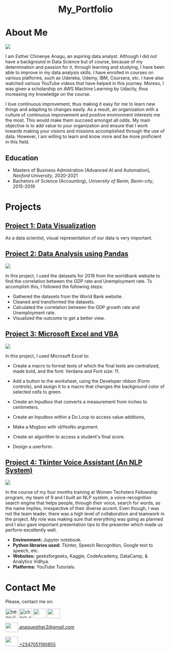 # <h1 align="center">My_Portfolio</h1>
<h1>About Me</h1>

![](https://github.com/Anaest-py/My-Portfolio/blob/main/images/IMG_20210728_161828_933.jpg)


I am Esther Chinenye Anagu, an aspiring data analyst. Although I did not have a background in Data Science but of course, because of my determination and passion for it, through learning and studying, I have been able to improve in my data analysis skills. I have enrolled in courses on various platforms, such as Udereka, Udemy, IBM, Coursera, etc. I have also watched various YouTube videos that have helped in this journey. Moreso, I was given a scholarship on AWS Machine Learning by Udacity, thus increasing my knowledge on the course.

I love continuous improvement, thus making it easy for me to learn new things and adapting to changes easily. As a result, an organization with a culture of continuous improvement and positive environment interests me the most. This would make them succeed amongst all odds. My main objective is to add value to your organization and ensure that I work towards making your visions and missions accomplished through the use of data. However, I am willing to learn and know more and be more proficient in this field.

## Education
* Masters of Business Admistration (Advanced AI and Automation), *Nexford University*, 2020-2021
* Bachelors of Science (Accounting), *University of Benin, Benin-city*, 2015-2019
<h1>Projects</h1>

## [Project 1: Data Visualization](https://public.tableau.com/app/profile/anagu.esther)
As a data scientist, visual representation of our data is very important.





## [Project 2: Data Analysis using Pandas](https://github.com/Anaest-py/My-Portfolio/blob/main/images/Screenshot_20210803-143756.png)

![](https://github.com/Anaest-py/My-Portfolio/blob/main/images/Screenshot_20210803-143756.png)

In this project, I used the datasets for 2019 from the worldbank website to find the correlation between the GDP rate and Unemployment rate. To accomplish this, I followed the following steps:
* Gathered the datasets from the World Bank website.
* Cleaned and transformed the datasets.
* Calculated the correlation between the GDP growth rate and Unemployment rate.
* Visualized the outcome to get a better view.

## [Project 3: Microsoft Excel and VBA](https://1drv.ms/x/s!AvSxhnHB1dH7hgYWkWlXp_Ymov7M)
![](https://github.com/Anaest-py/My-Portfolio/blob/main/images/images%20(2).png)

In this project, I used Microsoft Excel to:
* Create a macro to format texts of which the final texts are
centralized, made bold, and the font: Verdana and Font size: 11.

* Add a button to the worksheet, using the Developer ribbon (Form controls), 
and assign it to a macro that changes the background color of selected cells 
to green.

* Create an Inputbox that converts a measurement from inches to centimeters. 


* Create an Inputbox within a Do Loop to access value additions, 

* Make a Msgbox with vbYesNo argument.


* Create an algorithm to access a student's final score. 
* Design a userform.

## [Project 4: Tkinter Voice Assistant (An NLP System)](https://github.com/Anaest-py/Tkinter_search_engine)
![](https://github.com/Anaest-py/My-Portfolio/blob/main/images/Project4.png)

In the course of my four months training at Women Techsters Fellowship program, my team of 9 and I built an NLP system, a voice-recognition search engine that helps people, through their voice, search for words, as the name implies, irrespective of their diverse accent. Even though, I was not the team leader, there was a high level of collaboration and teamwork in the project. My role was making sure that everything was going as planned and I also gave important presentation tips to the presenter which made us perform excellently well.

* **Environment:** Jupyter notebook.
* **Python libraries used:** Tkinter, Speech Recognition, Google text to speech, etc.
* **Websites:** geeksforgeeks, Kaggle, CodeAcademy, DataCamp, & Analytics Vidhya.
* **Platforms:** YouTube Tutorials.

# Contact Me
 Please, contact me on:
 
<a href="https://www.linkedin.com/in/esther-anagu-49599a155/" target="blank"><img align="center" src="https://user-images.githubusercontent.com/65473425/127322282-7425390a-7189-4369-af5b-fb06ff765017.png" alt="https://www.linkedin.com/ju-alaba-b038b51b4/" height="30" width="40" /></a>
<a href="https://twitter.com/AnaguEsther" target="blank"><img align="center" src="https://user-images.githubusercontent.com/65473425/127322538-98e168fb-a6e6-4790-a412-aa53cdaff612.png" alt="chryz_codez" height="30" width="40" /></a> 
<a href="https://web.facebook.com/anagu.esther.5/" target="blank"><img align="center" src="https://user-images.githubusercontent.com/65473425/127181595-6f0fb2fd-9ebb-4c79-b762-8072881bcd7d.png" height="30" width="40" /></a>
<a href="https://www.instagram.com/anaest_in_tech/" target="blank"><img align="center" src="https://user-images.githubusercontent.com/65473425/127182240-9dc14b67-aa84-43d9-abdd-49800606d7c3.png" height="30" width="40" /></a>

<a href="anaguesther2@gmail.com" target="blank"><img align="center" src="https://user-images.githubusercontent.com/65473425/127925895-e014622a-c6b8-4e11-a525-8ebefe96dc3d.png" height="30" width="40"/>  anaguesther2@gmail.com</a>

<a href="tel:+2347051190855</a>" title="Image from freeiconspng.com"><img src="https://www.freeiconspng.com/uploads/blue-phone-icon--premier-rides-13.jpg" height = "30" width="40"/>  +2347051190855</a>
